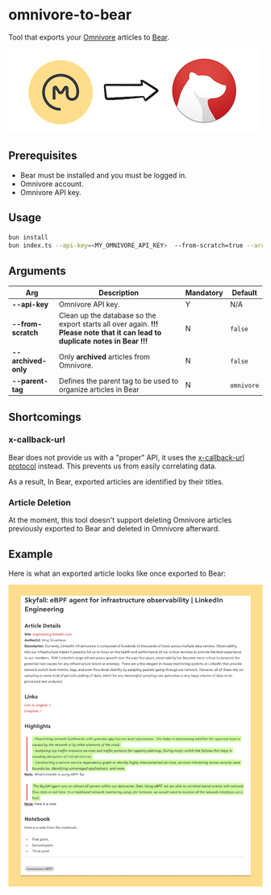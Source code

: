 # omnivore-to-bear
Tool that exports your [Omnivore](https://omnivore.app/home) articles to [Bear](https://bear.app).

![asset](assets/banner.png)

## Prerequisites
* Bear must be installed and you must be logged in.
* Omnivore account.
* Omnivore API key.

## Usage
```sh
bun install
bun index.ts --api-key=<MY_OMNIVORE_API_KEY>  --from-scratch=true --archived-only=true --parent-tag=omnivore
```

## Arguments
| Arg                      | Description                                                                                                                    | Mandatory | Default    |
|--------------------------|--------------------------------------------------------------------------------------------------------------------------------|-----------|------------|
| **--api-key**            | Omnivore API key.                                                                                                              | Y         | N/A        |
| **--from-scratch**       | Clean up the database so the export starts all over again. **!!! Please note that it can lead to duplicate notes in Bear !!!** | N         | `false`    |
| **--archived-only**      | Only **archived** articles from Omnivore.                                                                                      | N         | `false`    |
| **--parent-tag**         | Defines the parent tag to be used to organize articles in Bear                                                                 | N         | `omnivore` |

## Shortcomings
### x-callback-url
Bear does not provide us with a "proper" API, it uses the [x-callback-url protocol](https://x-callback-url.com/specification/) instead. This prevents us from easily correlating data.

As a result, In Bear, exported articles are identified by their titles.

### Article Deletion
At the moment, this tool doesn't support deleting Omnivore articles previously exported to Bear and deleted in Omnivore afterward.

## Example
Here is what an exported article looks like once exported to Bear:

![example](assets/example.png)
